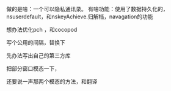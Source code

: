 做的是啥：一个可以隐私通讯录。
有啥功能：使用了数据持久化的，nsuserdefault，和nskeyAchieve.归解档，navagation的功能

想办法优化pch ，和cocopod

写个公用的间隔，替换下


先办法写出自己的第三方库

把部分窗口模态一下，

还要说一声那两个模态的方法，和翻译